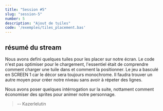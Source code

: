 ```yaml
---
title: "Session #5"
slug: "session-5"
number: 5
description: "Ajout de tuiles"
code: '/exemples/tiles_placement.bas'
---
```


## résumé du stream

Nous avons defini quelques tuiles pour les placer sur notre écran. 
Le code n'est pas optimiser pour le chargement, l'essentiel était de comprendre comment charger une tuile dans et comment la positionner. 
Le jeu a basculé en SCREEN 1 car le décor sera toujours monochrome. Il faudra trouver un autre moyen pour créer notre niveau sans avoir à répeter des lignes. 

Nous avons poser quelques intérrogation sur la suite, nottament comment économiser des sprites pour animer notre personnage. 

> -- Kazerlelutin